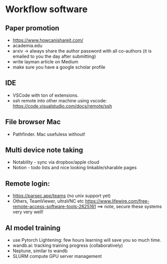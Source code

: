 # Workflow software


## Paper promotion
- https://www.howcanishareit.com/
- academia.edu
- arxiv -> always share the author password with all co-authors (it is emailed to you the day after submitting)
- write layman article on Medium
- make sure you have a google scholar profile

  
## IDE
- VSCode with ton of extensions.
- ssh remote into other machine using vscode: https://code.visualstudio.com/docs/remote/ssh

## File browser Mac
- Pathfinder. Mac usefuless without! 

## Multi device note taking
- Notability - sync via dropbox/apple cloud
- Notion - todo lists and nice looking linkable/sharable pages

## Remote login: 
- https://parsec.app/teams (no unix support yet)
- Others, TeamViewer, ultraVNC etc https://www.lifewire.com/free-remote-access-software-tools-2625161 ==> note, secure these systems very very well! 



## AI model training
- use Pytorch Lightening: few hours learning will save you so much time. 
- wandb.ai: tracking training progress (collaboratively)
- Neptune, similar to wandb
- SLURM compute GPU server management
